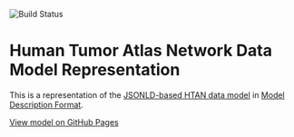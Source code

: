 ![Build Status](https://github.com/CBIIT/htan-model/actions/workflows/model-test-and-deploy.yml/badge.svg)

# Human Tumor Atlas Network Data Model Representation

This is a representation of the [JSONLD-based HTAN data model](https://github.com/ncihtan/data-models.git) in [Model Description Format](https://github.com/CBIIT/bento-mdf).

[View model on GitHub Pages](https://cbiit.github.io/icdc-model-tool/)

